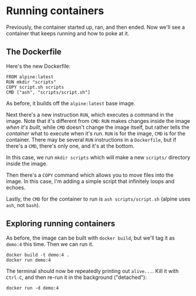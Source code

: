 # Running containers

Previously, the container started up, ran, and then ended. Now we'll see a container that keeps running and how to poke at it.

## The Dockerfile

Here's the new Dockerfile:

```
FROM alpine:latest
RUN mkdir "scripts"
COPY script.sh scripts
CMD ["ash", "scripts/script.sh"]
```

As before, it builds off the `alpine:latest` base image.

Next there's a new instruction `RUN`, which executes a command in the image. Note that it's different from `CMD`: `RUN` makes changes inside the image _when it's built_, while `CMD` doesn't change the image itself, but rather tells the *container* what to execute when it's run. `RUN` is for the image, `CMD` is for the container. There may be several `RUN` instructions in a `Dockerfile`, but if there's a `CMD`, there's only one, and it's at the bottom.

In this case, we run `mkdir scripts` which will make a new `scripts/` directory inside the image.

Then there's a `COPY` command which allows you to move files into the image. In this case, I'm adding a simple script that infinitely loops and echoes.

Lastly, the `CMD` for the container to run is `ash scripts/script.sh` (alpine uses `ash`, not `bash`).

## Exploring running containers

As before, the image can be built with `docker build`, but we'll tag it as `demo:4` this time. Then we can run it.

```
docker build -t demo:4 .
docker run demo:4
```

The terminal should now be repeatedly printing out `alive...`. Kill it with `Ctrl-C`, and then re-run it in the background ("detached"):

```
docker run -d demo:4
```
